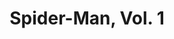 ---
title: "Spider-Man, Vol. 1"
issue: 21A
issue_nr: 21
full_title: "Revenge of the Sinister Six, Part Four: Dealing Arms"
subtitle: ""
story_arc: Revenge of the Sinister Six
crossover: ""
variant: A
publisher: Marvel Comics
creators: 
  - Erik Larsen
  - Terry Kavanagh
  - Scott McDaniel
release_date: Apr 1992
release_year: 1992
genre:
  - Action
  - Adventure
  - Super-Heroes
format: Comic
pages: 32
signed_by: ""
price: 1.75
---